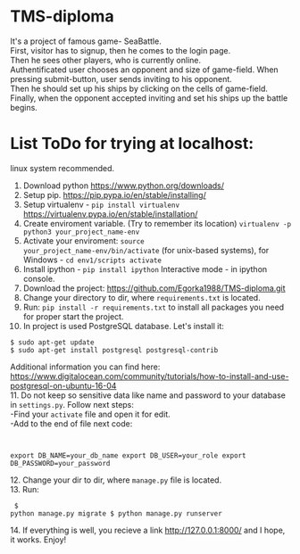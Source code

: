 # TMS-diploma
It's a project of famous game- SeaBattle.<br>
First, visitor has to signup, then he comes to the login page. <br>
Then he sees other players, who is currently online. <br>
Authentificated user chooses an opponent and size of game-field. When pressing submit-button, user sends inviting to his opponent. <br>
Then he should set up his ships by clicking on the cells of game-field.<br>
Finally, when the opponent accepted inviting and set his ships up the battle begins. 
# List ToDo for trying at localhost:

linux system recommended.

1. Download python https://www.python.org/downloads/</li>
2. Setup pip. https://pip.pypa.io/en/stable/installing/
3. Setup virtualenv - <code>pip install virtualenv</code> https://virtualenv.pypa.io/en/stable/installation/
4. Create enviroment variable. (Try to remember its location) <code>virtualenv -p python3 your_project_name-env</code>
5. Activate your enviroment: <code>source your_project_name-env/bin/activate</code> (for unix-based systems), for Windows - <code>cd env1/scripts activate</code>
6. Install ipython - <code>pip install ipython</code> Interactive mode - in ipython console.
7. Download the project: https://github.com/Egorka1988/TMS-diploma.git
8. Change your directory to dir, where <code>requirements.txt</code> is located. 
9. Run:  <code>pip install -r requirements.txt</code> to install all packages you need for proper start the project.
10. In project is used PostgreSQL database. Let's install it:
<pre><code>$ sudo apt-get update
$ sudo apt-get install postgresql postgresql-contrib</code></pre>
Additional information you can find here: https://www.digitalocean.com/community/tutorials/how-to-install-and-use-postgresql-on-ubuntu-16-04 <br>
11. Do not keep so sensitive data like name and password to your database in <code>settings.py</code>. Follow next steps:<br>
-Find your <code>activate</code> file and open it for edit.<br>
-Add to the end of file next code:<pre><code>  
export DB_NAME=your_db_name
export DB_USER=your_role
export DB_PASSWORD=your_password</code></pre>
12. Change your dir to dir, where <code>manage.py</code> file is located.<br>
13. Run: <pre><code>
$ python manage.py migrate
$ python manage.py runserver
</code></pre>
14. If everything is well, you recieve a link http://127.0.0.1:8000/ and I hope, it works. Enjoy!




